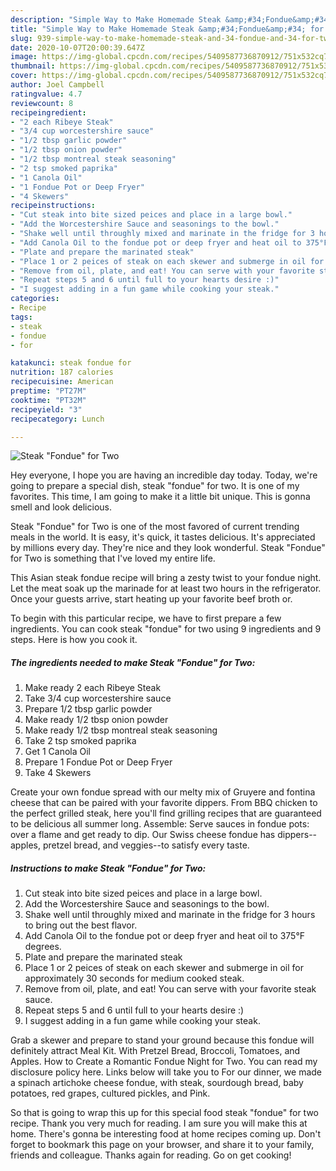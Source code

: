 ```yaml
---
description: "Simple Way to Make Homemade Steak &amp;#34;Fondue&amp;#34; for Two"
title: "Simple Way to Make Homemade Steak &amp;#34;Fondue&amp;#34; for Two"
slug: 939-simple-way-to-make-homemade-steak-and-34-fondue-and-34-for-two
date: 2020-10-07T20:00:39.647Z
image: https://img-global.cpcdn.com/recipes/5409587736870912/751x532cq70/steak-fondue-for-two-recipe-main-photo.jpg
thumbnail: https://img-global.cpcdn.com/recipes/5409587736870912/751x532cq70/steak-fondue-for-two-recipe-main-photo.jpg
cover: https://img-global.cpcdn.com/recipes/5409587736870912/751x532cq70/steak-fondue-for-two-recipe-main-photo.jpg
author: Joel Campbell
ratingvalue: 4.7
reviewcount: 8
recipeingredient:
- "2 each Ribeye Steak"
- "3/4 cup worcestershire sauce"
- "1/2 tbsp garlic powder"
- "1/2 tbsp onion powder"
- "1/2 tbsp montreal steak seasoning"
- "2 tsp smoked paprika"
- "1 Canola Oil"
- "1 Fondue Pot or Deep Fryer"
- "4 Skewers"
recipeinstructions:
- "Cut steak into bite sized peices and place in a large bowl."
- "Add the Worcestershire Sauce and seasonings to the bowl."
- "Shake well until throughly mixed and marinate in the fridge for 3 hours to bring out the best flavor."
- "Add Canola Oil to the fondue pot or deep fryer and heat oil to 375°F degrees."
- "Plate and prepare the marinated steak"
- "Place 1 or 2 peices of steak on each skewer and submerge in oil for approximately 30 seconds for medium cooked steak."
- "Remove from oil, plate, and eat! You can serve with your favorite steak sauce."
- "Repeat steps 5 and 6 until full to your hearts desire :)"
- "I suggest adding in a fun game while cooking your steak."
categories:
- Recipe
tags:
- steak
- fondue
- for

katakunci: steak fondue for 
nutrition: 187 calories
recipecuisine: American
preptime: "PT27M"
cooktime: "PT32M"
recipeyield: "3"
recipecategory: Lunch

---
```



![Steak &#34;Fondue&#34; for Two](https://img-global.cpcdn.com/recipes/5409587736870912/751x532cq70/steak-fondue-for-two-recipe-main-photo.jpg)

Hey everyone, I hope you are having an incredible day today. Today, we're going to prepare a special dish, steak &#34;fondue&#34; for two. It is one of my favorites. This time, I am going to make it a little bit unique. This is gonna smell and look delicious.

Steak &#34;Fondue&#34; for Two is one of the most favored of current trending meals in the world. It is easy, it's quick, it tastes delicious. It's appreciated by millions every day. They're nice and they look wonderful. Steak &#34;Fondue&#34; for Two is something that I've loved my entire life.

This Asian steak fondue recipe will bring a zesty twist to your fondue night. Let the meat soak up the marinade for at least two hours in the refrigerator. Once your guests arrive, start heating up your favorite beef broth or.


To begin with this particular recipe, we have to first prepare a few ingredients. You can cook steak &#34;fondue&#34; for two using 9 ingredients and 9 steps. Here is how you cook it.

<!--inarticleads1-->

##### The ingredients needed to make Steak &#34;Fondue&#34; for Two:

1. Make ready 2 each Ribeye Steak
1. Take 3/4 cup worcestershire sauce
1. Prepare 1/2 tbsp garlic powder
1. Make ready 1/2 tbsp onion powder
1. Make ready 1/2 tbsp montreal steak seasoning
1. Take 2 tsp smoked paprika
1. Get 1 Canola Oil
1. Prepare 1 Fondue Pot or Deep Fryer
1. Take 4 Skewers


Create your own fondue spread with our melty mix of Gruyere and fontina cheese that can be paired with your favorite dippers. From BBQ chicken to the perfect grilled steak, here you&#39;ll find grilling recipes that are guaranteed to be delicious all summer long. Assemble: Serve sauces in fondue pots: over a flame and get ready to dip. Our Swiss cheese fondue has dippers--apples, pretzel bread, and veggies--to satisfy every taste. 

<!--inarticleads2-->

##### Instructions to make Steak &#34;Fondue&#34; for Two:

1. Cut steak into bite sized peices and place in a large bowl.
1. Add the Worcestershire Sauce and seasonings to the bowl.
1. Shake well until throughly mixed and marinate in the fridge for 3 hours to bring out the best flavor.
1. Add Canola Oil to the fondue pot or deep fryer and heat oil to 375°F degrees.
1. Plate and prepare the marinated steak
1. Place 1 or 2 peices of steak on each skewer and submerge in oil for approximately 30 seconds for medium cooked steak.
1. Remove from oil, plate, and eat! You can serve with your favorite steak sauce.
1. Repeat steps 5 and 6 until full to your hearts desire :)
1. I suggest adding in a fun game while cooking your steak.


Grab a skewer and prepare to stand your ground because this fondue will definitely attract Meal Kit. With Pretzel Bread, Broccoli, Tomatoes, and Apples. How to Create a Romantic Fondue Night for Two. You can read my disclosure policy here. Links below will take you to For our dinner, we made a spinach artichoke cheese fondue, with steak, sourdough bread, baby potatoes, red grapes, cultured pickles, and Pink. 

So that is going to wrap this up for this special food steak &#34;fondue&#34; for two recipe. Thank you very much for reading. I am sure you will make this at home. There's gonna be interesting food at home recipes coming up. Don't forget to bookmark this page on your browser, and share it to your family, friends and colleague. Thanks again for reading. Go on get cooking!
